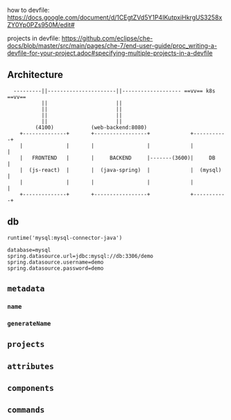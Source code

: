how to devfile: https://docs.google.com/document/d/1CEgtZVd5Y1P4IKutpxiHkrgUS3258xZY0Yp0PZs950M/edit#

projects in devfile: https://github.com/eclipse/che-docs/blob/master/src/main/pages/che-7/end-user-guide/proc_writing-a-devfile-for-your-project.adoc#specifying-multiple-projects-in-a-devfile


## Architecture

```
  ---------||----------------------||------------------- ==vv== k8s ==vv==
           ||                      ||
           ||                      ||
           ||                      ||
           ||                      ||
         (4100)            (web-backend:8080)
    +--------------+       +-----------------+             +-----------+
    |              |       |                 |             |           |
    |   FRONTEND   |       |     BACKEND     |-------(3600)|     DB    |
    |  (js-react)  |       |  (java-spring)  |             |  (mysql)  |
    |              |       |                 |             |           |
    +--------------+       +-----------------+             +-----------+
```

## db
`runtime('mysql:mysql-connector-java')`

```
database=mysql
spring.datasource.url=jdbc:mysql://db:3306/demo
spring.datasource.username=demo
spring.datasource.password=demo
```

## `metadata`
### `name`
### `generateName`

## `projects`

## `attributes`

## `components`

## `commands`
